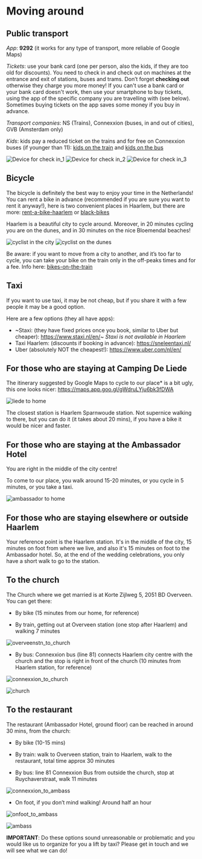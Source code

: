 # Moving around

## Public transport

*App*: **9292** (it works for any type of transport, more reliable of Google Maps)

*Tickets*: use your bank card (one per person, also the kids, if they are too old for discounts). You need to check in and check out on machines at the entrance and exit of stations, buses and trams. Don’t forget **checking out** otherwise they charge you more money!
If you can't use a bank card or your bank card doesn't work, then use your smartphone to buy tickets, using the app of the specific company you are travelling with (see below). Sometimes buying tickets on the app saves some money if you buy in advance.

*Transport companies*: NS (Trains), Connexxion (buses, in and out of cities), GVB (Amsterdam only)

*Kids*: kids pay a reduced ticket on the trains and for free on Connexxion buses (if younger than 11): [kids on the train](https://www.ns.nl/en/tickets/railrunner) and [kids on the bus](https://www.connexxion.nl/en/shop/tickets/free-kids-day-ticket)

![Device for check in_1](Picture3.jpg)  ![Device for check in_2](Picture4.jpg) ![Device for check in_3](Picture5.jpg) 



## Bicycle

The bicycle is definitely the best way to enjoy your time in the Netherlands!
You can rent a bike in advance (recommended if you are sure you want to rent it anyway!), here is two convenient places in Haarlem, but there are more: [rent-a-bike-haarlem](https://www.rentabikehaarlem.nl) or [black-bikes](https://black-bikes.com/bike-rental-locations/haarlem/)

Haarlem is a beautiful city to cycle around. Moreover, in 20 minutes cycling you are on the dunes, and in 30 minutes on the nice Bloemendal beaches!

![cyclist in the city](Picture6.jpg)  ![cyclist on the dunes](Picture7.png)

Be aware: if you want to move from a city to another, and it’s too far to cycle, you can take your bike on the train only in the off-peaks times and for a fee. Info here: [bikes-on-the-train](https://www.ns.nl/en/travel-information/bikes-on-the-train.html)


## Taxi

If you want to use taxi, it may be not cheap, but if you share it with a few people it may be a good option.

Here are a few options (they all have apps):

- ~Staxi: (they have fixed prices once you book, similar to Uber but cheaper): https://www.staxi.nl/en/~ *Staxi is not available in Haarlem*
- Taxi Haarlem: (discounts if booking in advance): https://sneleentaxi.nl/
- Uber (absolutely NOT the cheapest!): https://www.uber.com/nl/en/


## For those who are staying at Camping De Liede

The itinerary suggested by Google Maps to cycle to our place* is a bit ugly, this one looks nicer: https://maps.app.goo.gl/gWdruLYju6bk3fDWA

![liede to home](Picture8.png) 

The closest station is Haarlem Sparnwoude station. Not supernice walking to there, but you can do it (it takes about 20 mins), if you have a bike it would be nicer and faster.



## For those who are staying at the Ambassador Hotel

You are right in the middle of the city centre!

To come to our place, you walk around 15-20 minutes, or you cycle in 5 minutes, or you take a taxi.

![ambassador to home](Picture9.png) 


## For those who are staying elsewhere or outside Haarlem

Your reference point is the Haarlem station. It's in the middle of the city, 15 minutes on foot from where we live, and also it's 15 minutes on foot to the Ambassador hotel. So, at the end of the wedding celebrations, you only have a short walk to go to the station.


## To the church
The Church where we get married is at Korte Zijlweg 5, 2051 BD Overveen.
You can get there:

- By bike (15 minutes from our home, for reference)

- By train, getting out at Overveen station (one stop after Haarlem) and walking 7 minutes

![overveenstn_to_church](Picture11.png) 

- By bus: Connexxion bus (line 81) connects Haarlem city centre with the church and the stop is right in front of the church (10 minutes from Haarlem station, for reference)

![connexxion_to_church](Picture13.png) 

![church](Picture12.png) 



## To the restaurant
The restaurant (Ambassador Hotel, ground floor) can be reached in around 30 mins, from the church:

- By bike (10-15 mins)

- By train: walk to Overveen station, train to Haarlem, walk to the restaurant, total time approx 30 minutes

- By bus: line 81 Connexxion Bus from outside the church, stop at Ruychaverstraat, walk 11 minutes

![connexxion_to_ambass](Picture14.png) 

- On foot, if you don’t mind walking! Around half an hour

![onfoot_to_ambass](Picture16.png) 

![ambass](Picture15.png) 

**IMPORTANT**: 
Do these options sound unreasonable or problematic and you would like us to organize for you a lift by taxi?
Please get in touch and we will see what we can do!










